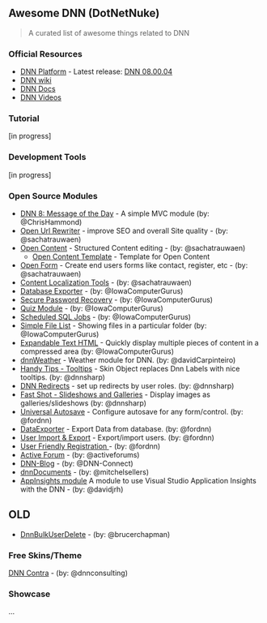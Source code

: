 ## Awesome DNN (DotNetNuke)

> A curated list of awesome things related to DNN

### Official Resources
- [DNN Platform](https://github.com/dnnsoftware/Dnn.Platform) - Latest release: [DNN 08.00.04](https://github.com/dnnsoftware/Dnn.Platform/releases)
- [DNN wiki](http://www.dnnsoftware.com/wiki)
- [DNN Docs](http://www.dnnsoftware.com/docs/index.html)
- [DNN Videos](http://www.dnnsoftware.com/videos)

### Tutorial

[in progress]

### Development Tools

[in progress]

### Open Source Modules
- [DNN 8: Message of the Day](https://github.com/ChrisHammond/MessageOfTheDay) - A simple MVC module (by: @ChrisHammond)
- [Open Url Rewriter](https://github.com/sachatrauwaen/OpenUrlRewriter) - improve SEO and overall Site quality - (by: @sachatrauwaen)
- [Open Content](https://github.com/sachatrauwaen/OpenContent) - Structured Content editing - (by: @sachatrauwaen)
  - [Open Content Template](https://github.com/sachatrauwaen/OpenContent-Templates) - Template for Open Content
- [Open Form](https://github.com/sachatrauwaen/openform) - Create end users forms like contact, register, etc - (by: @sachatrauwaen)
- [Content Localization Tools](https://github.com/sachatrauwaen/CLTools) - (by: @sachatrauwaen)
- [Database Exporter](https://github.com/IowaComputerGurus/dnn.dbexporter) - (by: @IowaComputerGurus)
- [Secure Password Recovery](https://github.com/IowaComputerGurus/dnn.SecurePasswordRecovery) - (by: @IowaComputerGurus)
- [Quiz Module](https://github.com/IowaComputerGurus/icg.dnn.quiz) - (by: @IowaComputerGurus)
- [Scheduled SQL Jobs](https://github.com/IowaComputerGurus/dnn.scheduledjobs) - (by: @IowaComputerGurus)
- [Simple File List](http://dnnsimplefilelist.codeplex.com/) - Showing files in a particular folder (by: @IowaComputerGurus)
- [Expandable Text HTML](https://github.com/IowaComputerGurus/DNN-ExpandableText) - Quickly display multiple pieces of content in a compressed area (by: @IowaComputerGurus)
- [dnnWeather](http://dnnweather.codeplex.com/releases) - Weather module for DNN. (by: @davidCarpinteiro)
- [Handy Tips - Tooltips](https://github.com/bogdan-litescu/DnNSharp-HandyTips) - Skin Object replaces Dnn Labels with nice tooltips. (by: @dnnsharp)
- [DNN Redirects](https://github.com/bogdan-litescu/DnnRedirect) - set up redirects by user roles. (by: @dnnsharp)
- [Fast Shot - Slideshows and Galleries](https://github.com/bogdan-litescu/DnnSharp-FastShot) - Display images as galleries/slideshows (by: @dnnsharp)
- [Universal Autosave](https://github.com/fordnn/universal-autosave/) - Configure autosave for any form/control. (by: @fordnn)
- [DataExporter](https://dataexport.codeplex.com/) - Export Data from database. (by: @fordnn)
- [User Import & Export](https://usersexportimport.codeplex.com/) - Export/import users. (by: @fordnn)
- [User Friendly Registration ](https://ufregistrationplugin.codeplex.com/) - (by: @fordnn)
- [Active Forum](https://github.com/activeforums/ActiveForums) - (by: @activeforums)
- [DNN-Blog](https://github.com/DNN-Connect/DNN-Blog) - (by: @DNN-Connect)
- [dnnDocuments](https://github.com/mitchelsellers/dnnDocuments) - (by: @mitchelsellers)
- [AppInsights module](https://github.com/davidjrh/dnn.appinsights) A module to use Visual Studio Application Insights with the DNN - (by: @davidjrh)

## OLD
- [DnnBulkUserDelete](https://github.com/brucerchapman/DnnBulkUserDelete) - (by: @brucerchapman)

### Free Skins/Theme

[DNN Contra](https://github.com/dnnconsulting/DnnC.Contra) - (by: @dnnconsulting)

### Showcase

...
